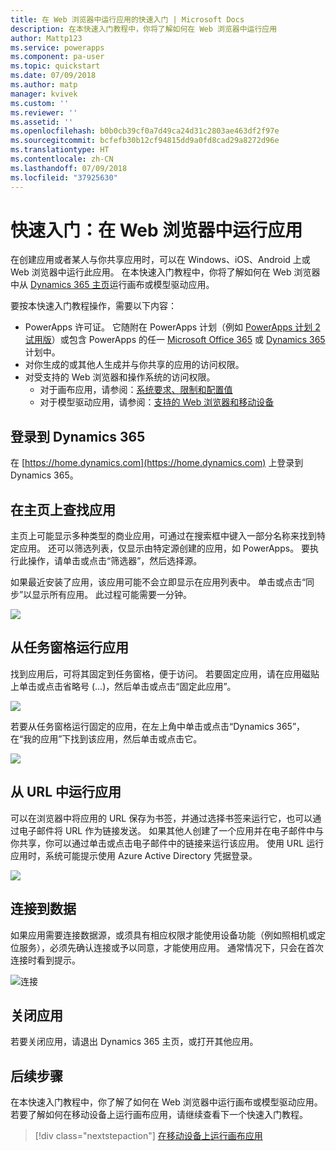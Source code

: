 ```yaml
---
title: 在 Web 浏览器中运行应用的快速入门 | Microsoft Docs
description: 在本快速入门教程中，你将了解如何在 Web 浏览器中运行应用
author: Mattp123
ms.service: powerapps
ms.component: pa-user
ms.topic: quickstart
ms.date: 07/09/2018
ms.author: matp
manager: kvivek
ms.custom: ''
ms.reviewer: ''
ms.assetid: ''
ms.openlocfilehash: b0b0cb39cf0a7d49ca24d31c2803ae463df2f97e
ms.sourcegitcommit: bcfefb30b12cf94815dd9a0fd8cad29a8272d96e
ms.translationtype: HT
ms.contentlocale: zh-CN
ms.lasthandoff: 07/09/2018
ms.locfileid: "37925630"
---
```

# <a name="quickstart-run-an-app-in-a-web-browser"></a>快速入门：在 Web 浏览器中运行应用
在创建应用或者某人与你共享应用时，可以在 Windows、iOS、Android 上或 Web 浏览器中运行此应用。 在本快速入门教程中，你将了解如何在 Web 浏览器中从 [Dynamics 365 主页](https://home.dynamics.com)运行画布或模型驱动应用。

要按本快速入门教程操作，需要以下内容：
- PowerApps 许可证。 它随附在 PowerApps 计划（例如 [PowerApps 计划 2 试用版](https://docs.microsoft.com/powerapps/maker/signup-for-powerapps)）或包含 PowerApps 的任一 [Microsoft Office 365](https://signup.microsoft.com/Signup?OfferId=467eab54-127b-42d3-b046-3844b860bebf&dl=O365_BUSINESS_PREMIUM&ali=1) 或 [Dynamics 365](https://dynamics.microsoft.com/pricing/) 计划中。 
- 对你生成的或其他人生成并与你共享的应用的访问权限。
- 对受支持的 Web 浏览器和操作系统的访问权限。
   - 对于画布应用，请参阅：[系统要求、限制和配置值](../maker/canvas-apps/limits-and-config.md)
   - 对于模型驱动应用，请参阅：[支持的 Web 浏览器和移动设备](https://docs.microsoft.com/dynamics365/customer-engagement/admin/supported-web-browsers-and-mobile-devices)


## <a name="sign-in-to-dynamics-365"></a>登录到 Dynamics 365
在 [https://home.dynamics.com](https://home.dynamics.com) 上登录到 Dynamics 365。

## <a name="find-an-app-on-the-home-page"></a>在主页上查找应用
主页上可能显示多种类型的商业应用，可通过在搜索框中键入一部分名称来找到特定应用。 还可以筛选列表，仅显示由特定源创建的应用，如 PowerApps。 要执行此操作，请单击或点击“筛选器”，然后选择源。

如果最近安装了应用，该应用可能不会立即显示在应用列表中。 单击或点击“同步”以显示所有应用。 此过程可能需要一分钟。

![](./media/run-app-browser/dynamics-365-home.png)

## <a name="run-an-app-from-the-task-pane"></a>从任务窗格运行应用
找到应用后，可将其固定到任务窗格，便于访问。 若要固定应用，请在应用磁贴上单击或点击省略号 (...)，然后单击或点击“固定此应用”。

![](./media/run-app-browser/homepage-pin.png)

若要从任务窗格运行固定的应用，在左上角中单击或点击“Dynamics 365”，在“我的应用”下找到该应用，然后单击或点击它。

![](./media/run-app-browser/taskpane.png)

## <a name="run-an-app-from-a-url"></a>从 URL 中运行应用
可以在浏览器中将应用的 URL 保存为书签，并通过选择书签来运行它，也可以通过电子邮件将 URL 作为链接发送。 如果其他人创建了一个应用并在电子邮件中与你共享，你可以通过单击或点击电子邮件中的链接来运行该应用。 使用 URL 运行应用时，系统可能提示使用 Azure Active Directory 凭据登录。

![](./media/run-app-browser/web-login.png)

## <a name="connect-to-data"></a>连接到数据
如果应用需要连接数据源，或须具有相应权限才能使用设备功能（例如照相机或定位服务），必须先确认连接或予以同意，才能使用应用。 通常情况下，只会在首次连接时看到提示。

![连接](./media/run-app-browser/app-connection.png)

## <a name="close-an-app"></a>关闭应用
若要关闭应用，请退出 Dynamics 365 主页，或打开其他应用。

## <a name="next-steps"></a>后续步骤
在本快速入门教程中，你了解了如何在 Web 浏览器中运行画布或模型驱动应用。 若要了解如何在移动设备上运行画布应用，请继续查看下一个快速入门教程。

> [!div class="nextstepaction"]
> [在移动设备上运行画布应用](run-app-client.md)
